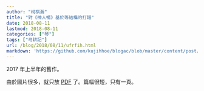 ```yaml
---
author: "柯棋瀚"
title: "對《神人暢》基於等結構的打譜"
date: 2018-08-11
lastmod: 2018-08-11
categories: ["琴"]
tags: ["㢧耕記"]
url: /blog/2018/08/11/ufrfih.html
markdown: 'https://github.com/kujihhoe/blogac/blob/master/content/post/2018-08-11-ufrfih.md'
---
```

<!--more-->

2017 年上半年的舊作。

由於圖片很多，就只放 [PDF](https://github.com/kujihhoe/blog-files/raw/master/对《神人畅》基于等结构的打谱.pdf) 了。篇幅很短，只有一頁。
